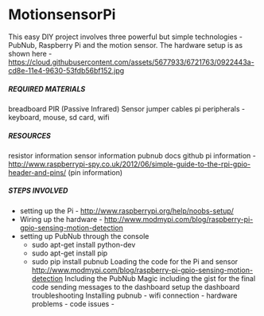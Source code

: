 # MotionsensorPi
This easy DIY project involves three powerful but simple technologies - PubNub, Raspberry Pi and the motion sensor. The hardware setup is as shown here - https://cloud.githubusercontent.com/assets/5677933/6721763/0922443a-cd8e-11e4-9630-53fdb56bf152.jpg

##### REQUIRED MATERIALS

breadboard
PIR (Passive Infrared) Sensor
jumper cables
pi peripherals - keyboard, mouse, sd card, wifi

##### RESOURCES 

resistor information
sensor information
pubnub docs
github
pi information - http://www.raspberrypi-spy.co.uk/2012/06/simple-guide-to-the-rpi-gpio-header-and-pins/ (pin information)

##### STEPS INVOLVED

* setting up the Pi - http://www.raspberrypi.org/help/noobs-setup/
* Wiring up the hardware - http://www.modmypi.com/blog/raspberry-pi-gpio-sensing-motion-detection
* setting up PubNub through the console
  * sudo apt-get install python-dev
  * sudo apt-get install pip
  * sudo pip install pubnub
Loading the code for the Pi and sensor
http://www.modmypi.com/blog/raspberry-pi-gpio-sensing-motion-detection
Including the PubNub Magic
including the gist for the final code
sending messages to the dashboard
setup the dashboard
troubleshooting
Installing pubnub -
wifi connection - 
hardware problems - 
code issues -

